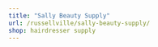 ```yaml
---
title: "Sally Beauty Supply"
url: /russellville/sally-beauty-supply/
shop: hairdresser supply
---
```

